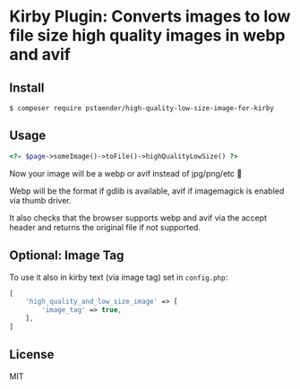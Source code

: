 # Kirby Plugin: Converts images to low file size high quality images in webp and avif

## Install

    $ composer require pstaender/high-quality-low-size-image-for-kirby

## Usage

```php
<?= $page->someImage()->toFile()->highQualityLowSize() ?>
```

Now your image will be a webp or avif instead of jpg/png/etc 🚀

Webp will be the format if gdlib is available, avif if imagemagick is enabled via thumb driver.

It also checks that the browser supports webp and avif via the accept header and returns the original file if not supported.

## Optional: Image Tag

To use it also in kirby text (via image tag) set in `config.php`:

```php
[
    'high_quality_and_low_size_image' => [
        'image_tag' => true,
    ],
]
```

## License

MIT
